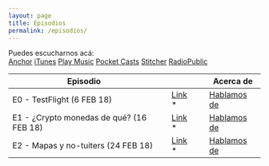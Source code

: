 ```yaml
---
layout: page
title: Episodios
permalink: /episodios/
---
```


Puedes escucharnos acá:  
[Anchor](https://anchor.fm/wolflightpodcast)  [iTunes](https://itunes.apple.com/us/podcast/wolflight/id1346042033)  [Play Music](https://playmusic.app.goo.gl/?ibi=com.google.PlayMusic&isi=691797987&ius=googleplaymusic&apn=com.google.android.music&link=https://play.google.com/music/m/Iu4tadjpbygpinsi4rcpybkfvne?t%3DWolflight%26p)  [Pocket Casts](http://pca.st/4p2e)  [Stitcher](http://stitcher.com/s?fid=169556&refid=stpr)  [RadioPublic](https://play.radiopublic.com/wolflight-WonJMO)  

| Episodio | | | | Acerca de|    
|---|---|---|---|---|    
| E0 - TestFlight (6 FEB 18)||   [Link](https://anchor.fm/wolflightpodcast/episodes/Wolflight-E01---TestFlight-e12c33) * || [Hablamos de](./_posts/2018-2-6-E01-TestFlight.md) |  
| E1 - ¿Crypto monedas de qué? (16 FEB 18)||   [Link](https://anchor.fm/wolflightpodcast/episodes/E1-1-Crypto-monedas-de-qu-e12o27) * || [Hablamos de](./_posts/2018-2-6-E01-TestFlight.md) |  
| E2 - Mapas y no-tuiters (24 FEB 18)||   [Link](https://anchor.fm/wolflightpodcast/episodes/Wolflight-E2---Mapas-y-no-tuiters-e13gtl) * || [Hablamos de](./_posts/2018-2-6-E01-TestFlight.md) |  

